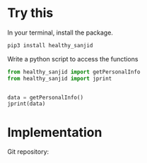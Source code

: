 # Try this 

In your terminal, install the package. 

```bash
pip3 install healthy_sanjid
```

Write a python script to access the functions  

```python
from healthy_sanjid import getPersonalInfo
from healthy_sanjid import jprint


data = getPersonalInfo()
jprint(data)
```

# Implementation

Git repository:

[](https://github.com/sanjidnet/sanjidnet.github.io)
